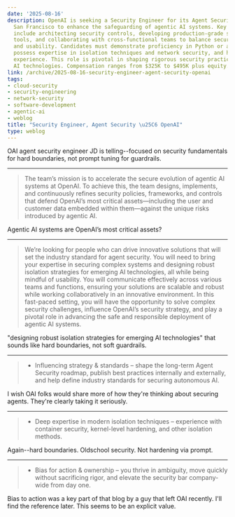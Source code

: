 ```yaml
---
date: '2025-08-16'
description: OpenAI is seeking a Security Engineer for its Agent Security Team in
  San Francisco to enhance the safeguarding of agentic AI systems. Key responsibilities
  include architecting security controls, developing production-grade safety monitoring
  tools, and collaborating with cross-functional teams to balance security, performance,
  and usability. Candidates must demonstrate proficiency in Python or a systems language,
  possess expertise in isolation techniques and network security, and have cloud security
  experience. This role is pivotal in shaping rigorous security practices for advanced
  AI technologies. Compensation ranges from $325K to $495K plus equity.
link: /archive/2025-08-16-security-engineer-agent-security-openai
tags:
- cloud-security
- security-engineering
- network-security
- software-development
- agentic-ai
- weblog
title: "Security Engineer, Agent Security \u25C6 OpenAI"
type: weblog
---
```


OAI agent security engineer JD is telling--focused on security fundamentals for hard boundaries, not prompt tuning for guardrails.

---

> The team’s mission is to accelerate the secure evolution of agentic AI systems at OpenAI. To achieve this, the team designs, implements, and continuously refines security policies, frameworks, and controls that defend OpenAI’s most critical assets—including the user and customer data embedded within them—against the unique risks introduced by agentic AI.

Agentic AI systems are OpenAI’s most critical assets?

---

> We’re looking for people who can drive innovative solutions that will set the industry standard for agent security. You will need to bring your expertise in securing complex systems and designing robust isolation strategies for emerging AI technologies, all while being mindful of usability. You will communicate effectively across various teams and functions, ensuring your solutions are scalable and robust while working collaboratively in an innovative environment. In this fast-paced setting, you will have the opportunity to solve complex security challenges, influence OpenAI’s security strategy, and play a pivotal role in advancing the safe and responsible deployment of agentic AI systems.

"designing robust isolation strategies for emerging AI technologies" that sounds like hard boundaries, not soft guardrails.

---

> - Influencing strategy & standards – shape the long-term Agent Security roadmap, publish best practices internally and externally, and help define industry standards for securing autonomous AI.

I wish OAI folks would share more of how they're thinking about securing agents. They're clearly taking it seriously.

---

> - Deep expertise in modern isolation techniques – experience with container security, kernel-level hardening, and other isolation methods.

Again--hard boundaries. Oldschool security. Not hardening via prompt.

---

> - Bias for action & ownership – you thrive in ambiguity, move quickly without sacrificing rigor, and elevate the security bar company-wide from day one.

Bias to action was a key part of that blog by a guy that left OAI recently. I'll find the reference later. This seems to be an explicit value.

